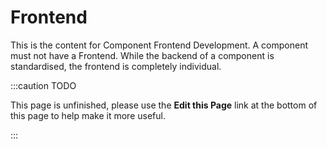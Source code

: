 Frontend
========
This is the content for Component Frontend Development. A component must not have a Frontend.
While the backend of a component is standardised, the frontend is completely individual. 


:::caution TODO

This page is unfinished, please use the **Edit this Page** link at the bottom of this page to help make it more useful.

:::


